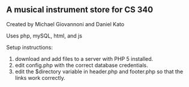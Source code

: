 ## A musical instrument store for CS 340

Created by Michael Giovannoni and Daniel Kato

Uses php, mySQL, html, and js

Setup instructions:

1. download and add files to a server with PHP 5 installed.
2. edit config.php with the correct database credentials. 
3. edit the $directory variable in header.php and footer.php so that the links work correctly. 
